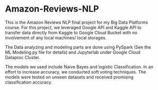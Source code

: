 # Amazon-Reviews-NLP

This is the Amazon Reviews NLP final project for my Big Data Platforms course. For this project, we leveraged Google API and Kaggle API to transfer data directly from Kaggle to Google Cloud Bucket with no involvement of any local machines/ local storages.

The Data analyzing and modeling parts are done using PySpark (See the ML Modeling.py file for details) and Jupyterlab under Google Cloud Dataproc Cluster.

The models we used include Naive Bayes and logistic Classification. In an effort to increase accuracy, we conducted soft voting techniques. The models were tested on unseen datasets and received promising classification accuracy.
